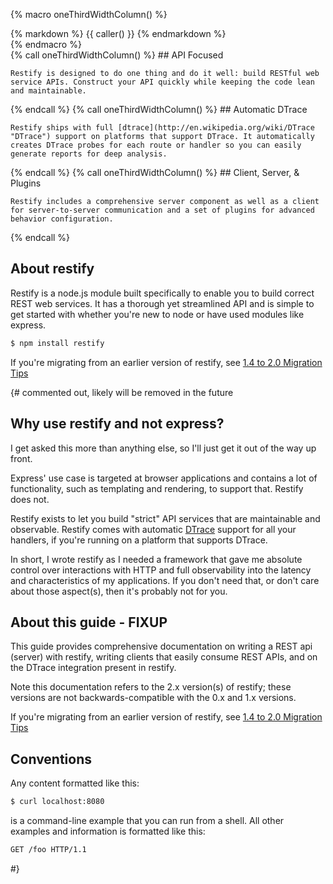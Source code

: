 {% macro oneThirdWidthColumn() %}
  <div class="col-sm-4">
    {% markdown %}
      {{ caller() }}
    {% endmarkdown %}
  </div>
{% endmacro %}

<!-- 3 column layout -->
<div class="row row-gap-medium">
  {% call oneThirdWidthColumn() %}
    ## API Focused

    Restify is designed to do one thing and do it well: build RESTful web service APIs. Construct your API quickly while keeping the code lean and maintainable.
  {% endcall %}
  {% call oneThirdWidthColumn() %}
    ## Automatic DTrace

    Restify ships with full [dtrace](http://en.wikipedia.org/wiki/DTrace "DTrace") support on platforms that support DTrace. It automatically creates DTrace probes for each route or handler so you can easily generate reports for deep analysis.
  {% endcall %}
  {% call oneThirdWidthColumn() %}
    ## Client, Server, & Plugins

    Restify includes a comprehensive server component as well as a client for server-to-server communication and a set of plugins for advanced behavior configuration.
  {% endcall %}
</div>

## About restify

Restify is a node.js module built specifically to enable you to build correct
REST web services.  It has a thorough yet streamlined API and is simple to get started with whether you're new to node or have used modules like express.

```bash
$ npm install restify
```

If you're migrating from an earlier version of restify, see [1.4 to 2.0 Migration Tips](https://github.com/restify/node-restify/wiki/1.4-to-2.0-Migration-Tips)



{# commented out, likely will be removed in the future

## Why use restify and not express?

I get asked this more than anything else, so I'll just get it out of
the way up front.

Express' use case is targeted at browser applications and contains a
lot of functionality, such as templating and rendering, to support that.
Restify does not.

Restify exists to let you build "strict" API
services that are maintainable and observable. Restify comes with automatic
[DTrace](http://en.wikipedia.org/wiki/DTrace) support for all your
handlers, if you're running on a platform that supports DTrace.

In short, I wrote restify as I needed a framework that
gave me absolute control over interactions with HTTP and full
observability into the latency and characteristics of my
applications.  If you don't need that, or don't care about those
aspect(s), then it's probably not for you.

## About this guide - FIXUP

This guide provides comprehensive documentation on writing a REST api (server)
with restify, writing clients that easily consume REST APIs, and on
the DTrace integration present in restify.

Note this documentation refers to the 2.x version(s) of restify;
these versions are not backwards-compatible with the 0.x and 1.x versions.

If you're migrating from an earlier version of restify, see
[1.4 to 2.0 Migration Tips](https://github.com/restify/node-restify/wiki/1.4-to-2.0-Migration-Tips)

## Conventions

Any content formatted like this:

```bash
$ curl localhost:8080
```

is a command-line example that you can run from a shell.  All other examples
and information is formatted like this:

```bash
GET /foo HTTP/1.1
```
 #}




